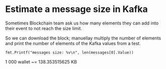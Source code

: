 # Estimate a message size in Kafka

Sometimes Blockchain team ask us how many elements they can add into their event to not reach the size limit.

So we can download the block; manuellay multiply the number of elements and print the number of elements of the Kafka values from a test.

```golang
fmt.Printf("messages size: %v\n", len(messages[0].Value))
```

1 000 wallet ~= 138.353515625 KB